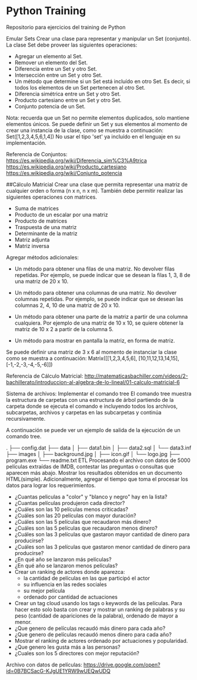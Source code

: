 # Python Training
Repositorio para ejercicios del training de Python

Emular Sets
Crear una clase para representar y manipular un Set (conjunto). La clase Set debe proveer las siguientes operaciones:

- Agregar un elemento al Set.
- Remover un elemento del Set.
- Diferencia entre un Set y otro Set. 
- Intersección entre un Set y otro Set.
- Un método que determine si un Set está incluído en otro Set. Es decir, si todos los elementos de un Set pertenecen al otro Set.
- Diferencia simétrica entre un Set y otro Set.
- Producto cartesiano entre un Set y otro Set.
- Conjunto potencia de un Set.

Nota: recuerda que un Set no permite elementos duplicados, solo mantiene elementos únicos.
Se puede definir un Set y sus elementos al momento de crear una instancia de la clase, como se muestra a continuación:
Set([1,2,3,4,5,6,1,4])
No usar el tipo 'set' ya incluído en el lenguaje en su implementación.

Referencia de Conjuntos:
https://es.wikipedia.org/wiki/Diferencia_sim%C3%A9trica
https://es.wikipedia.org/wiki/Producto_cartesiano
https://es.wikipedia.org/wiki/Conjunto_potencia


##Cálculo Matricial
Crear una clase que permita representar una matriz de cualquier orden o forma (n x n, n x m). 
También debe permitir realizar las siguientes operaciones con matrices.

- Suma de matrices
- Producto de un escalar por una matriz
- Producto de matrices
- Traspuesta de una matriz
- Determinante de la matriz
- Matriz adjunta
- Matriz inversa

Agregar métodos adicionales:

- Un método para obtener una filas de una matriz. No devolver filas repetidas.
Por ejemplo, se puede indicar que se desean la filas 1, 3, 8 de una matriz de 20 x 10.

- Un método para obtener una columnas de una matriz. No devolver columnas repetidas.
Por ejemplo, se puede indicar que se desean las columnas 2, 4, 10 de una matriz de 20 x 10.

- Un método para obtener una parte de la matriz a partir de una columna cualquiera. 
Por ejemplo de una matriz de 10 x 10, se quiere obtener la matriz de 10 x 2 a partir de la columna 5.

- Un método para mostrar en pantalla la matriz, en forma de matriz.

Se puede definir una matriz de 3 x 6 al momento de instanciar la clase como se muestra a continuación:
Matrix([[1,2,3,4,5,6],
	[10,11,12,13,14,15],
	[-1,-2,-3,-4,-5,-6]])

Referencia de Cálculo Matricial:
http://matematicasbachiller.com/videos/2-bachillerato/introduccion-al-algebra-de-lo-lineal/01-calculo-matricial-6

Sistema de archivos: Implementar el comando tree
El comando tree muestra la estructura de carpetas con una estructura de árbol partiendo de la carpeta donde se ejecuta el comando e incluyendo todos los archivos, subcarpetas, archivos y carpetas en las subcarpetas y continúa recursivamente.

A continuación se puede ver un ejemplo de salida de la ejecución de un comando tree.

.
├── config.dat
├── data
│   ├── data1.bin
│   ├── data2.sql
│   └── data3.inf
├── images
│   ├── background.jpg
│   ├── icon.gif
│   └── logo.jpg
├── program.exe
└── readme.txt
ETL
Procesando el archivo con datos de 5000 películas extraídas de IMDB, contestar las preguntas o consultas que aparecen más abajo. Mostrar los resultados obtenidos en un documento HTML(simple). Adicionalmente, agregar el tiempo que toma el procesar los datos para lograr los requerimientos.

- ¿Cuantas peliculas a "color" y "blanco y negro" hay en la lista?
- ¿Cuantas películas produjeron cada director?
- ¿Cuáles son las 10 películas menos criticadas?
- ¿Cuáles son las 20 películas con mayor duración?
- ¿Cuáles son las 5 películas que recaudaron más dinero?
- ¿Cuáles son las 5 películas que recaudaron menos dinero?
- ¿Cuáles son las 3 películas que gastaron mayor cantidad de dinero para producirse?
- ¿Cuáles son las 3 películas que gastaron menor cantidad de dinero para producirse?
- ¿En qué año se lanzaron más películas?
- ¿En qué año se lanzaron menos películas?
- Crear un ranking de actores donde aparezca:
	- la cantidad de películas en las que participó el actor
	- su influencia en las redes sociales
	- su mejor película
	- ordenado por cantidad de actuaciones
- Crear un tag cloud usando los tags o keywords de las películas. 
Para hacer esto solo basta con crear y mostrar un ranking de palabras y su peso (cantidad de apariciones de la palabra), ordenado de mayor a menor.
- ¿Que genero de películas recaudó más dinero para cada año?
- ¿Que genero de películas recaudó menos dinero para cada año?
- Mostrar el ranking de actores ordenado por actuaciones y popularidad.
- ¿Que genero les gusta más a las personas?
- ¿Cuales son los 5 directores con mejor reputación?

Archivo con datos de películas: 
https://drive.google.com/open?id=0B7BCSacG-KJgUE1YRW9wUEQwUDQ

